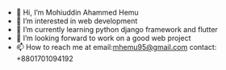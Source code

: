 - 👋 Hi, I’m Mohiuddin Ahammed Hemu
- 👀 I’m interested in web development
- 🌱 I’m currently learning python django framework and flutter
- 💞️ I’m looking forward to work on a good web project
- 📫 How to reach me at email:mhemu95@gmail.com contact: +8801701094192

<!---
mhemu95/mhemu95 is a ✨ special ✨ repository because its `README.md` (this file) appears on your GitHub profile.
You can click the Preview link to take a look at your changes.
--->
